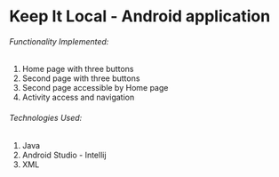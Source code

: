 # Keep It Local - Android application

###### Functionality Implemented:
<ol>
	<li>Home page with three buttons </li>
	<li>Second page with three buttons </li>
	<li>Second page accessible by Home page </li>
	<li>Activity access and navigation</li>
	
</ol>

###### Technologies Used:
 <ol>
	<li>Java</li>
	<li>Android Studio - Intellij </li>
	<li>XML</li>
</ol>

